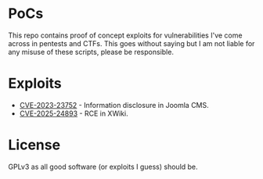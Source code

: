 # PoCs

This repo contains proof of concept exploits for vulnerabilities I've come across in pentests and CTFs. This goes without saying but I am not liable for any misuse of these scripts, please be responsible.


# Exploits
- [CVE-2023-23752](https://github.com/0xVoodoo/PoCs/tree/main/CVE-2023-23752) - Information disclosure in Joomla CMS.
- [CVE-2025-24893](https://github.com/0xVoodoo/PoCs/tree/main/CVE-2025-24893) - RCE in XWiki.

# License
GPLv3 as all good software (or exploits I guess) should be.
